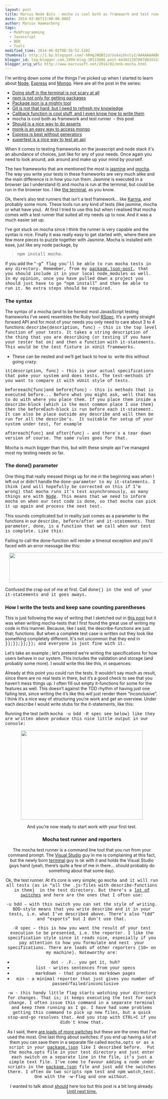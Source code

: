 ```yaml
---
layout: post
title: Marcus Node Bits - mocha is cool both as framework and test runner
date: 2014-02-06T13:00:00.000Z
author: Marcus Hammarberg
tags:
  - MobProgramming
  - Javascript
  - BDD
  - Tools
modified_time: 2014-06-02T08:56:52.510Z
thumbnail: http://1.bp.blogspot.com/-hRHgJNQBIiU/Uu4xLbhcCyI/AAAAAAAAB6I/HsWG3V-Asmk/s72-c/Screen+Shot+2014-02-02+at+18.40.48+.png
blogger_id: tag:blogger.com,1999:blog-36533086.post-4430213870078035524
blogger_orig_url: http://www.marcusoft.net/2014/02/mnb-mocha.html
---
```





I'm writing down some of the things I've picked up when I started to
learn
about <a href="http://nodejs.org/" target="_blank">Node</a>, <a href="http://expressjs.com/" target="_blank">Express</a> and <a href="http://www.mongodb.org/" target="_blank">Mongo</a>.
Here are all the post in the series:

- <a href="http://www.marcusoft.net/2014/02/mnb-terminal.html"
    target="_blank">Doing stuff in the terminal is not scary at all</a>
- <a href="http://www.marcusoft.net/2014/02/mnb-npm.html"
    target="_blank">npm is not only for getting packages</a>
- <a href="http://www.marcusoft.net/2014/02/mnb-packagejson.html"
    target="_blank">Package.json is a mighty tool</a>
- <a href="http://www.marcusoft.net/2014/02/mnb-git.html"
    target="_blank">Git is not that hard, but I need to refresh my
    knowledge</a>
- <a href="http://www.marcusoft.net/2014/02/mnb-callbacks.html"
    target="_blank">Callback function is cool stuff, and I even know how to
    write them</a>
- mocha is cool both as framework and test runner  - this post
- <a href="http://www.marcusoft.net/2014/02/mnb-should.html"
    target="_blank">Should is a nice way to do asserts</a>
- <a href="http://www.marcusoft.net/2014/02/mnb-monk.html"
    target="_blank">monk is an easy way to access mongo</a>
- <a href="http://www.marcusoft.net/2014/02/mnb-express.html"
    target="_blank">Express is best without generators</a>
- <a href="http://www.marcusoft.net/2014/02/mnb-supertest.html"
    target="_blank">supertest is a nice way to test an api</a>

When it comes to testing frameworks on the javascript and node stack
it's an abundance of choices, just like for any of your needs. Once
again you need to look around, ask around and make up your mind by
yourself.

The two frameworks that are mentioned the most is
<a href="http://pivotal.github.io/jasmine/" target="_blank">jasmine</a> and
<a href="http://visionmedia.github.io/mocha/" target="_blank">mocha</a>.
The way you write your tests in these frameworks are very much alike and
the main difference is in how you run them. Jasmine is executed in a
browser (as I understand it) and mocha is run at the terminal, but could
be run in the browser too. I like [the
terminal](http://www.marcusoft.net/2014/02/mnb-terminal.html), as you
know.

Ok, there’s also test runners that isn’t a test framework… like
<a href="http://karma-runner.github.io/" target="_blank">Karma</a>, and
probably some more. These tools run any kind of tests (like jasmine,
mocha or what have you).  At first I tried to use this but when I
realised that mocha comes with a test runner that suited all my needs up
to now. And it was a much easier set up.

I’ve got stuck on mocha since I think the runner is very capable and the
syntax is nice. Finally it was really easy to get started with, where
there are few more pieces to puzzle together with Jasmine.
Mocha is installed with ease, just like any node package, by

> <span style="font-family: Courier New, Courier, monospace;">npm
> install mocha.

If you add the “<span
style="font-family: Courier New, Courier, monospace;">-g” flag
you’ll be able to run mocha tests in any directory. Remember, from my
[package.json-post](http://www.marcusoft.net/2014/02/mnb-mocha.html),
that you should include it in your local node_modules as well. In my
opinion, once you have pulled down a project you should just have to go
“<span style="font-family: Courier New, Courier, monospace;">npm
install” and then be able to run it. No extra steps should be
required. <span class="Apple-tab-span" style="white-space: pre;">

### The syntax

The syntax of a mocha (and to be honest most JavasScript testing
frameworks I’ve seen) resembles the Ruby tool
[RSpec](http://rspec.info/). It’s a pretty straight forward API and for
most of your needs you only need to care about 3 to 4 functions:
<span
style="font-family: Courier New, Courier, monospace;">describe(description,
func) – this is the top level function of your tests. It takes a
string description of the thing that you are describing (or testing if
you have your tester hat on) and then a function with it-statements.
This would be the test fixture in xUnit frameworks.

- These can be nested and we’ll get back to how to  write this without
    going crazy.

<span
style="font-family: Courier New, Courier, monospace;">it(description,
func) – this is your actual specifications that poke your system
and does tests. The test-methods if you want to compare it with xUnit
style of tests.

<span
style="font-family: Courier New, Courier, monospace;">beforeeach(func)<span
style="font-family: inherit;">and<span
style="font-family: Courier New, Courier, monospace;">
before(func) – this is methods that is executed before... Before
what you might ask, well that has to do with where you place them. If
you place them inside a <span
style="font-family: Courier New, Courier, monospace;">describe<span
style="font-family: inherit;">-block (which is the most common place I
use them) then the <span
style="font-family: Courier New, Courier, monospace;">beforeEach<span
style="font-family: inherit;">-block is run before each
it-statement. It can also be place outside any <span
style="font-family: Courier New, Courier, monospace;">describe and
will then be run for all the <span
style="font-family: Courier New, Courier, monospace;">describe's.
 It suitable for setup of your system under test, for example

<span
style="font-family: Courier New, Courier, monospace;">aftereach(func)<span
style="font-family: inherit;"> and <span
style="font-family: Courier New, Courier, monospace;">after(func) –
and there´s a tear down version of course. The same rules goes for
that.

Mocha is much bigger than this, but with these simple api I've managed
most my testing needs so far.

### The done() parameter

One thing that really messed things up for me in the beginning was when
I left out or didn't handle the <span
style="font-family: Courier New, Courier, monospace;">done-parameter
to my <span
style="font-family: Courier New, Courier, monospace;">it<span
style="font-family: inherit;">-statements. I think (and will hopefully
be corrected on this if I'm wrong) that mocha runs it's test
asynchronously, as many things are with [Node](http://nodejs.org/). This
means that we need to inform mocha on when our test code is <span
style="font-family: Courier New, Courier, monospace;">done<span
style="font-family: inherit;">, so that mocha can pick it up again and
process the next test.  

<span style="font-family: inherit;">

<span style="font-family: inherit;">This sounds complicated but in
reality just comes as a parameter to the functions in our <span
style="font-family: Courier New, Courier, monospace;">describe,
before/after <span style="font-family: inherit;">and<span
style="font-family: Courier New, Courier, monospace;"> it<span
style="font-family: inherit;">-statements. That parameter, <span
style="font-family: Courier New, Courier, monospace;">done<span
style="font-family: inherit;">, is a function that we call when our test
is complete. Like this:

<span style="font-family: inherit;">Failing to call the done-function
will render a timeout exception and you'll faced with an error message
like this:

<div class="separator" style="clear: both; text-align: center;">

<a
href="http://1.bp.blogspot.com/-hRHgJNQBIiU/Uu4xLbhcCyI/AAAAAAAAB6I/HsWG3V-Asmk/s1600/Screen+Shot+2014-02-02+at+18.40.48+.png"
data-imageanchor="1" style="margin-left: 1em; margin-right: 1em;"><img
src="http://1.bp.blogspot.com/-hRHgJNQBIiU/Uu4xLbhcCyI/AAAAAAAAB6I/HsWG3V-Asmk/s1600/Screen+Shot+2014-02-02+at+18.40.48+.png"
data-border="0" width="640" height="98" /></a>

<span style="font-family: inherit;">

<div style="text-align: left;">

Confused the crap out of me at first. Call <span
style="font-family: Courier New, Courier, monospace;">done() in
the end of your <span
style="font-family: Courier New, Courier, monospace;">it-statements
and it goes aways.

### How I write the tests and keep sane counting parentheses

This is just following the way of writing that I sketched out in [this
post](http://www.marcusoft.net/2014/02/mnb-callback.html) but it was
when writing mocha-tests that I first found the great use of writing my
code in this manner. Because, like I said, the describe-functions are
just that; functions. But when a complete test case is written out they
look like something completely different. It's not uncommon that they
end in <span
style="font-family: Courier New, Courier, monospace;">});});});}); and
everyone is just fine with it.

Let’s take an example ; let’s pretend we’re writing the specifications
for how users behave in our system. This includes the validation and
storage (and probably some more). I would write this like this, in
sequences:

Already at this point you could run the tests. It wouldn’t say much as
result, since there are no real tests in there, but it’s a good check to
see that you haven’t mess things up.
I often fill out empty it-functions for some for the features as well.
This doesn’t against the TDD rhythm of having just one failing test,
since writing the it’s like this will just render them “inconclusive”. I
think it’s a nice way of structuring you’re work and get an overview.
Under each describe I would write stubs for the it-statements, like
this:

Running the test (with <span
style="font-family: Courier New, Courier, monospace;">mocha -u bdd -R
spec<span style="font-family: inherit;"> see below) like
they are written above produce this nice little output in our console:

<div class="separator" style="clear: both; text-align: center;">

<a
href="http://1.bp.blogspot.com/-0FaImdy__1c/Uu43EdhHwwI/AAAAAAAAB6g/YqLa0Y5WUIQ/s1600/Screen+Shot+2014-02-02+at+19.14.54+.png"
data-imageanchor="1" style="margin-left: 1em; margin-right: 1em;"><img
src="http://1.bp.blogspot.com/-0FaImdy__1c/Uu43EdhHwwI/AAAAAAAAB6g/YqLa0Y5WUIQ/s1600/Screen+Shot+2014-02-02+at+19.14.54+.png"
data-border="0" width="400" height="292" /></a>

And you’re now ready to start work with your first test.

### Mocha test runner and reporters

The mocha test runner is a command line tool that you run from your
command prompt. The [Visual Studio](http://www.visualstudio.com/) guy in
me is complaining at this fact, but the newly born
[terminal](http://www.marcusoft.net/2014/02/mnb-terminal.html) guy is ok
with it and holds the Visual Studio guys hand (yeah, there’s quite a few
of me in there… should probably do something about that some day).

Ok, the test runner. At it’s core is very simple; go <span
style="font-family: Courier New, Courier, monospace;">mocha and
it will run all tests (as in “all the .js-files with describe-functions
in them)  in the <span
style="font-family: Courier New, Courier, monospace;">test
directory. But there’s a [lot of
switches](http://visionmedia.github.io/mocha/#usage) and here are the
ones that I often use:

<span style="font-family: Courier New, Courier, monospace;">-u
bdd – with this switch you can set the style of writing.
BDD-style means that you write <span
style="font-family: Courier New, Courier, monospace;">describe
and <span style="font-family: Courier New, Courier, monospace;">it
<span style="font-family: inherit;">in your tests, i.e.
what I’ve described above. There’s also “tdd” and “exports” but I
don't use that.

<span style="font-family: Courier New, Courier, monospace;">-R
spec – this is how you want the result of your test execution to
be presented, i.e. the reporter. I like the specification style since it
reads nice, especially if you pay attention to how you formulate and
nest  your specifications. There are loads of other reporters (10+ on my
machine). Noteworthy are:

- <span
    style="font-family: Courier New, Courier, monospace;">dot -
    .F.. you get it, huh?
- <span
    style="font-family: Courier New, Courier, monospace;">list -
    writes sentences from your specs
- <span
    style="font-family: Courier New, Courier, monospace;">markdown -
    that produces markdown pages
- <span
    style="font-family: Courier New, Courier, monospace;">min - a
    minimal reporter that just gives you number of
    passed/failed/inconclusive

<span style="font-family: Courier New, Courier, monospace;">-w -
this handy little flag starts watching your directory for changes. That
is; it keeps executing the test for each change. I often issue this
command in a separate terminal and keep them running as I go. I have had
some problems getting this command to pick up new files, but a quick
stop-and-go resolves that. And you stop with CTRL+C if you didn´t know
that.

As I said, there
<a href="http://visionmedia.github.io/mocha/#usage" target="_blank">are
loads of more switches</a> but these are the ones that I’ve used the
most.
One last thing about switches: if you end up having a lot of them you
can save them in a separate file called <span
style="font-family: Courier New, Courier, monospace;">mocha.opts
or as a script in your
[package.json](http://www.marcusoft.net/2014/02/mnb-packagejson.html) like
I described before.  Put the mocha.opts file in your test directory and
just enter each switch on a separate line in the file, it’s just a
simple text file.
I've come to favour adding a node under scripts in
the [package.json](http://www.marcusoft.net/2014/02/mnb-packagejson.html) file
and just add the switches there. I often do two scripts <span
style="font-family: Courier New, Courier, monospace;">npm
test and <span
style="font-family: Courier New, Courier, monospace;">npm
watch_test. One with the <span
style="font-family: Courier New, Courier, monospace;">-w-flag and
one without.

I wanted to talk about
[should](http://www.marcusoft.net/2014/02/mnb-should.html) here too but
this post is a bit long already. [Until next
time.](http://www.marcusoft.net/2014/02/mnb-should.html)
